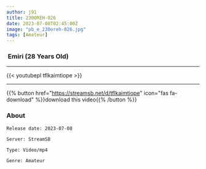 ```yaml
---
author: j91
title: 230OREH-026
date: 2023-07-08T02:45:00Z
image: "pb_e_230oreh-026.jpg"
tags: [Amateur]
---
```


###  Emiri (28 Years Old)
___

{{< youtubepl tflkaimtiope >}}
___

{{% button href="https://streamsb.net/d/tflkaimtiope" icon="fas fa-download" %}}download this video{{% /button %}}
### About

`Release date: 2023-07-08`

`Server: StreamSB`

`Type: Video/mp4`

`Genre:	Amateur`